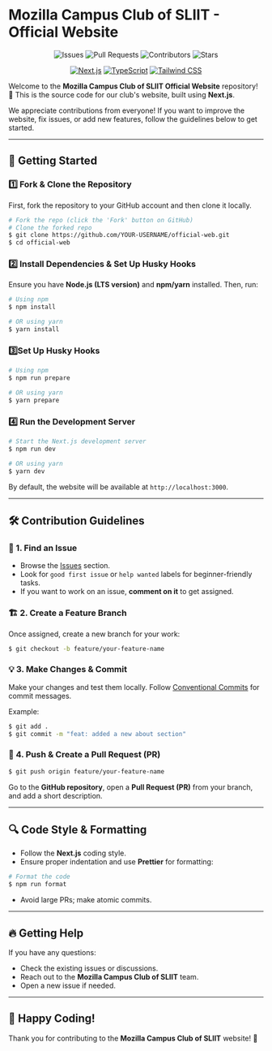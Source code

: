 # Mozilla Campus Club of SLIIT - Official Website

<div align="center">

![Issues](https://img.shields.io/github/issues/Mozilla-Campus-Club-of-SLIIT/official-web?style=for-the-badge&logo=github&logoColor=white&color=red)
![Pull Requests](https://img.shields.io/github/issues-pr/Mozilla-Campus-Club-of-SLIIT/official-web?style=for-the-badge&logo=github&logoColor=white&color=blue)
![Contributors](https://img.shields.io/github/contributors/Mozilla-Campus-Club-of-SLIIT/official-web?style=for-the-badge&logo=github&logoColor=white&color=green)
![Stars](https://img.shields.io/github/stars/Mozilla-Campus-Club-of-SLIIT/official-web?style=for-the-badge&logo=github&logoColor=white&color=yellow)

[![Next.js](https://img.shields.io/badge/Next.js-000000?style=for-the-badge&logo=next.js&logoColor=white)](https://nextjs.org/)
[![TypeScript](https://img.shields.io/badge/TypeScript-007ACC?style=for-the-badge&logo=typescript&logoColor=white)](https://www.typescriptlang.org/)
[![Tailwind CSS](https://img.shields.io/badge/Tailwind_CSS-38B2AC?style=for-the-badge&logo=tailwind-css&logoColor=white)](https://tailwindcss.com/)

</div>

Welcome to the **Mozilla Campus Club of SLIIT Official Website** repository! 🚀 This is the source code for our club's website, built using **Next.js**.

We appreciate contributions from everyone! If you want to improve the website, fix issues, or add new features, follow the guidelines below to get started.

---

## 🚀 Getting Started

### 1️⃣ Fork & Clone the Repository

First, fork the repository to your GitHub account and then clone it locally.

```sh
# Fork the repo (click the 'Fork' button on GitHub)
# Clone the forked repo
$ git clone https://github.com/YOUR-USERNAME/official-web.git
$ cd official-web
```

### 2️⃣ Install Dependencies & Set Up Husky Hooks

Ensure you have **Node.js (LTS version)** and **npm/yarn** installed. Then, run:

```sh
# Using npm
$ npm install

# OR using yarn
$ yarn install
```

### 3️⃣Set Up Husky Hooks

```sh
# Using npm
$ npm run prepare

# OR using yarn
$ yarn prepare
```

### 4️⃣ Run the Development Server

```sh
# Start the Next.js development server
$ npm run dev

# OR using yarn
$ yarn dev
```

By default, the website will be available at `http://localhost:3000`.

---

## 🛠 Contribution Guidelines

### 🔖 1. Find an Issue

- Browse the [Issues](https://github.com/Mozilla-Campus-Club-of-SLIIT/official-web/issues) section.
- Look for `good first issue` or `help wanted` labels for beginner-friendly tasks.
- If you want to work on an issue, **comment on it** to get assigned.

### 🏗 2. Create a Feature Branch

Once assigned, create a new branch for your work:

```sh
$ git checkout -b feature/your-feature-name
```

### 💡 3. Make Changes & Commit

Make your changes and test them locally. Follow [Conventional Commits](https://www.conventionalcommits.org/) for commit messages.

Example:

```sh
$ git add .
$ git commit -m "feat: added a new about section"
```

### 📌 4. Push & Create a Pull Request (PR)

```sh
$ git push origin feature/your-feature-name
```

Go to the **GitHub repository**, open a **Pull Request (PR)** from your branch, and add a short description.

---

## 🔍 Code Style & Formatting

- Follow the **Next.js** coding style.
- Ensure proper indentation and use **Prettier** for formatting:

```sh
# Format the code
$ npm run format
```

- Avoid large PRs; make atomic commits.

---

## 🔥 Getting Help

If you have any questions:

- Check the existing issues or discussions.
- Reach out to the **Mozilla Campus Club of SLIIT** team.
- Open a new issue if needed.

---

## 🎉 Happy Coding!

Thank you for contributing to the **Mozilla Campus Club of SLIIT** website! 🙌
